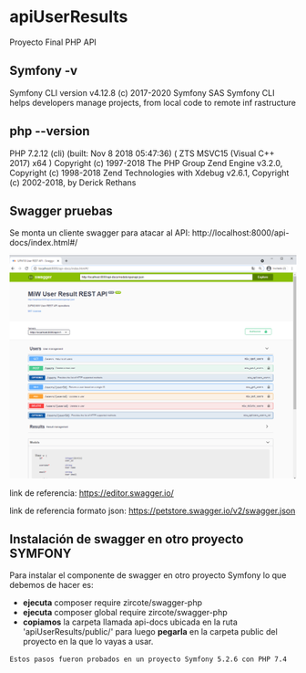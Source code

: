 # apiUserResults
Proyecto Final  PHP API

## Symfony -v
Symfony CLI version v4.12.8 (c) 2017-2020 Symfony SAS
Symfony CLI helps developers manage projects, from local code to remote inf
rastructure


## php --version
PHP 7.2.12 (cli) (built: Nov  8 2018 05:47:36) ( ZTS MSVC15 (Visual C++ 2017) x64 )
Copyright (c) 1997-2018 The PHP Group
Zend Engine v3.2.0, Copyright (c) 1998-2018 Zend Technologies
    with Xdebug v2.6.1, Copyright (c) 2002-2018, by Derick Rethans


## Swagger pruebas
Se monta un cliente swagger para atacar al API: http://localhost:8000/api-docs/index.html#/
 
![](https://raw.githubusercontent.com/fatandazdba/apiUserResults/master/public/img/swagger%20url.PNG)

link de referencia: https://editor.swagger.io/

link de referencia formato json: https://petstore.swagger.io/v2/swagger.json


## Instalación de swagger en otro proyecto SYMFONY 

Para instalar el componente de swagger en otro proyecto Symfony lo que debemos de hacer es:

- **ejecuta** composer require zircote/swagger-php
- **ejecuta** composer global require zircote/swagger-php
- **copiamos** la carpeta llamada api-docs ubicada en la ruta 'apiUserResults/public/' para luego **pegarla** en la carpeta public del proyecto en la que lo vayas a usar.

```
Estos pasos fueron probados en un proyecto Symfony 5.2.6 con PHP 7.4
```

